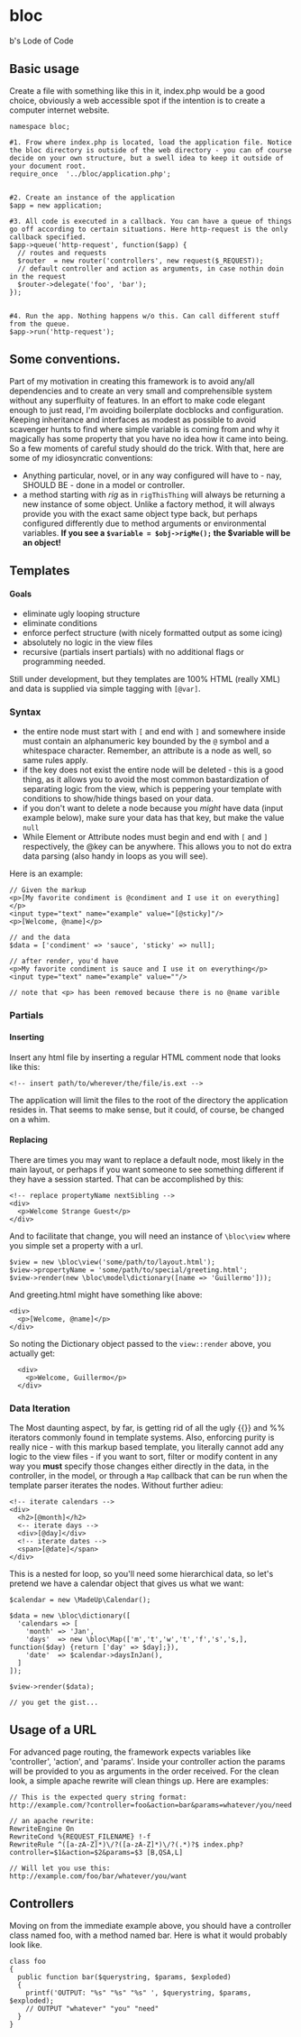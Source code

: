 # bloc

b's Lode of Code


## Basic usage

Create a file with something like this in it, index.php would be a good choice, obviously a web accessible spot if the intention is to create a computer internet website.

    namespace bloc;

    #1. Frow where index.php is located, load the application file. Notice the bloc directory is outside of the web directory - you can of course decide on your own structure, but a swell idea to keep it outside of your document root.
    require_once  '../bloc/application.php';


    #2. Create an instance of the application
    $app = new application;

    #3. All code is executed in a callback. You can have a queue of things go off according to certain situations. Here http-request is the only callback specified. 
    $app->queue('http-request', function($app) {
      // routes and requests
      $router  = new router('controllers', new request($_REQUEST));
      // default controller and action as arguments, in case nothin doin in the request
      $router->delegate('foo', 'bar');
    });


    #4. Run the app. Nothing happens w/o this. Can call different stuff from the queue.
    $app->run('http-request');
    
## Some conventions.

Part of my motivation in creating this framework is to avoid any/all dependencies and to create an very small and comprehensible system without any superfluity of features. In an effort to make code elegant enough to just read, I'm avoiding boilerplate docblocks and configuration. Keeping inheritance and interfaces as modest as possible to avoid scavenger hunts to find where simple variable is coming from and why it magically has some property that you have no idea how it came into being. So a few moments of careful study should do the trick. With that, here are some of my idiosyncratic conventions:

- Anything particular, novel, or in any way configured will have to - nay, SHOULD BE - done in a model or controller.
- a method starting with *rig* as in `rigThisThing` will always be returning a new instance of some object. Unlike a factory method, it will always provide you with the exact same object type back, but perhaps configured differently due to method arguments or environmental variables. **If you see a `$variable = $obj->rigMe();` the $variable will be an object!** 
 
## Templates
#### Goals
- eliminate ugly looping structure
- eliminate conditions
- enforce perfect structure (with nicely formatted output as some icing)
- absolutely no logic in the view files
- recursive (partials insert partials) with no additional flags or programming needed.

Still under development, but they templates are 100% HTML (really XML) and data is supplied via simple tagging with `[@var]`.

### Syntax
- the entire node must start with `[` and end with `]` and somewhere inside must contain an alphanumeric key bounded by the `@` symbol and a whitespace character. Remember, an attribute is a node as well, so same rules apply.
- if the key does not exist the entire node will be deleted - this is a good thing, as it allows you to avoid the most common bastardization of separating logic from the view, which is peppering your template with conditions to show/hide things based on your data.
- if you don't want to delete a node because you *might* have data (input example below), make sure your data has that key, but make the value `null`
- While Element or Attribute nodes must begin and end with `[` and `]` respectively, the @key can be anywhere. This allows you to not do extra data parsing (also handy in loops as you will see).

Here is an example:
    
    // Given the markup
    <p>[My favorite condiment is @condiment and I use it on everything]</p>
    <input type="text" name="example" value="[@sticky]"/>
    <p>[Welcome, @name]</p>
    
    // and the data
    $data = ['condiment' => 'sauce', 'sticky' => null];

    // after render, you'd have
    <p>My favorite condiment is sauce and I use it on everything</p>
    <input type="text" name="example" value=""/>
    
    // note that <p> has been removed because there is no @name varible
    

### Partials

#### Inserting 

Insert any html file by inserting a regular HTML comment node that looks like this:

`<!-- insert path/to/wherever/the/file/is.ext -->`

The application will limit the files to the root of the directory the application resides in. That seems to make sense, but it could, of course, be changed on a whim.

#### Replacing

There are times you may want to replace a default node, most likely in the main layout, or perhaps if you want someone to see something different if they have a session started. That can be accomplished by this:

    <!-- replace propertyName nextSibling -->
    <div>
      <p>Welcome Strange Guest</p>
    </div>


And to facilitate that change, you will need an instance of `\bloc\view` where you simple set a property with a url.

    $view = new \bloc\view('some/path/to/layout.html');
    $view->propertyName = 'some/path/to/special/greeting.html';
    $view->render(new \bloc\model\dictionary([name => 'Guillermo']));
    
And greeting.html might have something like above:

    <div>
      <p>[Welcome, @name]</p>
    </div>

So noting the Dictionary object passed to the `view::render` above, you actually get:

      <div>
        <p>Welcome, Guillermo</p>
      </div>
      

### Data Iteration
The Most daunting aspect, by far, is getting rid of all the ugly {{}} and %% iterators commonly found in template systems. Also, enforcing purity is really nice - with this markup based template, you literally cannot add any logic to the view files - if you want to sort, filter or modify content in any way you **must** specify those changes either directly in the data, in the controller, in the model, or through a `Map` callback that can be run when the template parser iterates the nodes. Without further adieu:

    <!-- iterate calendars -->
    <div>
      <h2>[@month]</h2>
      <-- iterate days -->
      <div>[@day]</div>
      <!-- iterate dates -->
      <span>[@date]</span>
    </div>



This is a nested for loop, so you'll need some hierarchical data, so let's pretend we have a calendar object that gives us what we want:
    
    $calendar = new \MadeUp\Calendar();
    
    $data = new \bloc\dictionary([
      'calendars => [
        'month' => 'Jan',
        'days'  => new \bloc\Map(['m','t','w','t','f','s','s,], function($day) {return ['day' => $day];}),
        'date'  => $calendar->daysInJan(),
      ]
    ]);
    
    $view->render($data);
    
    // you get the gist...
    
    

## Usage of a URL
For advanced page routing, the framework expects variables like 'controller', 'action', and 'params'. Inside your controller action the params will be provided to you as arguments in the order received. For the clean look, a simple apache rewrite will clean things up. Here are examples:

    // This is the expected query string format:
    http://example.com/?controller=foo&action=bar&params=whatever/you/need
    
    // an apache rewrite:
    RewriteEngine On
    RewriteCond %{REQUEST_FILENAME} !-f
    RewriteRule ^([a-zA-Z]*)\/?([a-zA-Z]*)\/?(.*)?$ index.php?controller=$1&action=$2&params=$3 [B,QSA,L]
    
    // Will let you use this:
    http://example.com/foo/bar/whatever/you/want
    
## Controllers
Moving on from the immediate example above, you should have a controller class named foo, with a method named bar. Here is what it would probably look like.

    class foo
    {
      public function bar($querystring, $params, $exploded)
      {
        printf('OUTPUT: "%s" "%s" "%s" ', $querystring, $params, $exploded);
        // OUTPUT "whatever" "you" "need"
      }
    }
    
    